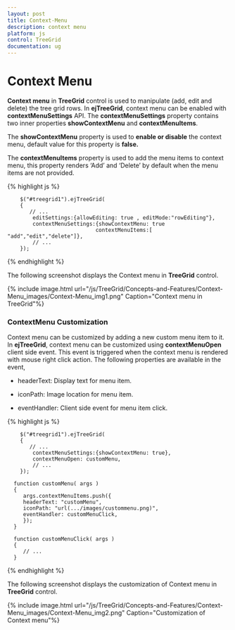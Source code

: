 ```yaml
---
layout: post
title: Context-Menu
description: context menu
platform: js
control: TreeGrid
documentation: ug
---
```


# Context Menu

**Context menu** in **TreeGrid** control is used to manipulate (add, edit and delete) the tree grid rows. In **ejTreeGrid**, context menu can be enabled with **contextMenuSettings** API. The **contextMenuSettings** property contains two inner properties **showContextMenu** and **contextMenuItems**.

The **showContextMenu** property is used to **enable or disable** the context menu, default value for this property is **false.**

The **contextMenuItems** property is used to add the menu items to context menu, this property renders ‘Add’ and ‘Delete’ by default when the menu items are not provided.

{% highlight js %}


        $("#treegrid1").ejTreeGrid(
        {   
           // ...     
            editSettings:{allowEditing: true , editMode:"rowEditing"},
            contextMenuSettings:{showContextMenu: true 
                                contextMenuItems:[ "add","edit","delete"]},
            // ...             
        });


{% endhighlight %}



The following screenshot displays the Context menu in **TreeGrid** control.

{% include image.html url="/js/TreeGrid/Concepts-and-Features/Context-Menu_images/Context-Menu_img1.png" Caption="Context menu in TreeGrid"%}

### ContextMenu Customization

Context menu can be customized by adding a new custom menu item to it. In **ejTreeGrid**, context menu can be customized using **contextMenuOpen** client side event. This event is triggered when the context menu is rendered with mouse right click action. The following properties are available in the event,

* headerText: Display text for menu item.

* iconPath: Image location for menu item.

* eventHandler: Client side event for menu item click.



{% highlight js %}


        $("#treegrid1").ejTreeGrid(
        {   
           // ...     
            contextMenuSettings:{showContextMenu: true},
            contextMenuOpen: customMenu,
            // ...             
        });

      function customMenu( args )
      {
         args.contextMenuItems.push({
         headerText: "customMenu",
         iconPath: "url(.../images/custommenu.png)",
         eventHandler: customMenuClick,
         });
      }
   
      function customMenuClick( args )
      {
         // ...
      }


{% endhighlight %}



The following screenshot displays the customization of Context menu in **TreeGrid** control.

{% include image.html url="/js/TreeGrid/Concepts-and-Features/Context-Menu_images/Context-Menu_img2.png" Caption="Customization of Context menu"%}

